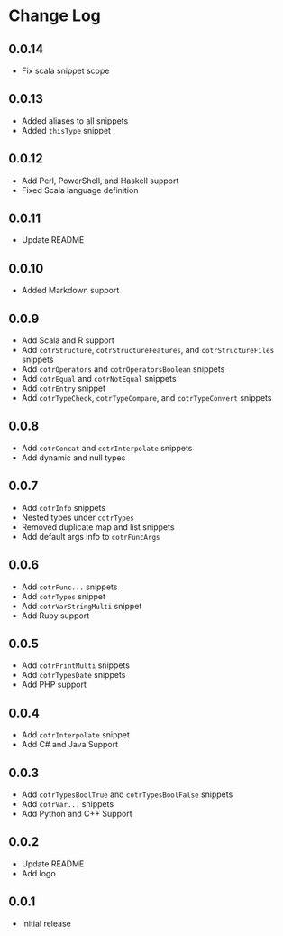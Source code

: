 # Change Log

## 0.0.14

- Fix scala snippet scope

## 0.0.13

- Added aliases to all snippets
- Added `thisType` snippet

## 0.0.12

- Add Perl, PowerShell, and Haskell support
- Fixed Scala language definition

## 0.0.11

- Update README

## 0.0.10

- Added Markdown support

## 0.0.9

- Add Scala and R support
- Add `cotrStructure`, `cotrStructureFeatures`, and `cotrStructureFiles` snippets
- Add `cotrOperators` and `cotrOperatorsBoolean` snippets
- Add `cotrEqual` and `cotrNotEqual` snippets
- Add `cotrEntry` snippet
- Add `cotrTypeCheck`, `cotrTypeCompare`, and `cotrTypeConvert` snippets

## 0.0.8

- Add `cotrConcat` and `cotrInterpolate` snippets
- Add dynamic and null types

## 0.0.7

- Add `cotrInfo` snippets
- Nested types under `cotrTypes`
- Removed duplicate map and list snippets
- Add default args info to `cotrFuncArgs`

## 0.0.6

- Add `cotrFunc...` snippets
- Add `cotrTypes` snippet
- Add `cotrVarStringMulti` snippet
- Add Ruby support

## 0.0.5

- Add `cotrPrintMulti` snippets
- Add `cotrTypesDate` snippets
- Add PHP support

## 0.0.4

- Add `cotrInterpolate` snippet
- Add C# and Java Support


## 0.0.3

- Add `cotrTypesBoolTrue` and `cotrTypesBoolFalse` snippets
- Add `cotrVar...` snippets
- Add Python and C++ Support

## 0.0.2

- Update README
- Add logo

## 0.0.1

- Initial release